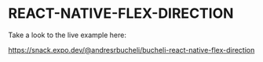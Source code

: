 # REACT-NATIVE-FLEX-DIRECTION

Take a look to the live example here:

https://snack.expo.dev/@andresrbucheli/bucheli-react-native-flex-direction

